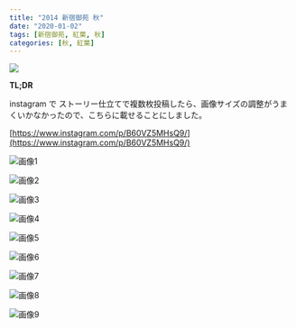 ```yaml
---
title: "2014 新宿御苑 秋"
date: "2020-01-02"
tags: [新宿御苑, 紅葉, 秋]
categories: [秋, 紅葉]
---
```


![](https://assets.st-note.com/production/uploads/images/17516906/rectangle_large_type_2_fbe14e4a413692149c47f4d701c36f83.jpeg?width=800)

**TL;DR**

instagram で ストーリー仕立てで複数枚投稿したら、画像サイズの調整がうまくいかなかったので、こちらに載せることにしました。

[https://www.instagram.com/p/B60VZ5MHsQ9/](https://www.instagram.com/p/B60VZ5MHsQ9/)

![画像1](/assets/n40f7c04d43dc_picture_pc_425ba5b49e96e1316dbf01016f24c93e.jpg)

![画像2](/assets/n40f7c04d43dc_picture_pc_4ec492286262fad2308bd32ae846e1e4.jpg)

![画像3](/assets/n40f7c04d43dc_picture_pc_d2de89d8a53262480f98818958980eff.jpg)

![画像4](/assets/n40f7c04d43dc_picture_pc_b99e9226d511d95756fd2927f6d1493a.jpg)

![画像5](/assets/n40f7c04d43dc_picture_pc_59a16175f8826e9b4b2d02b8038a3e0f.jpg)

![画像6](/assets/n40f7c04d43dc_picture_pc_c4b0db76fd45d93a4fa679d890ebda90.jpg)

![画像7](/assets/n40f7c04d43dc_picture_pc_2d0b959ac17045efcc425f79661d6f6a.jpg)

![画像8](/assets/n40f7c04d43dc_picture_pc_86aba6b0de3a294e2edb7e6e706a8ff0.jpg)

![画像9](/assets/n40f7c04d43dc_picture_pc_3fead21cf3a1c43dbb8cd29f1c4a991d.jpg)
